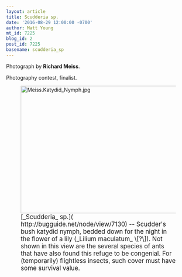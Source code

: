 ```yaml
---
layout: article
title: Scudderia sp.
date: '2016-08-29 12:00:00 -0700'
author: Matt Young
mt_id: 7225
blog_id: 2
post_id: 7225
basename: scudderia_sp
---
```

Photograph by **Richard Meiss**.

Photography contest, finalist.

<figure>
<img src="/PT/uploads/2016/Meiss.Katydid_Nymph.jpg" alt="Meiss.Katydid_Nymph.jpg" width="600" height="348" />
<figcaption markdown="span">
<big>[_Scudderia_ sp.]( http://bugguide.net/node/view/7130) --  Scudder's bush katydid nymph, bedded down for the night in the flower of a lily (_Lilium maculatum_ \[?\]). Not shown in this view are the several species of ants that have also found this refuge to be congenial. For (temporarily) flightless insects, such cover must have some survival value.</big>

</figcaption>
</figure>
